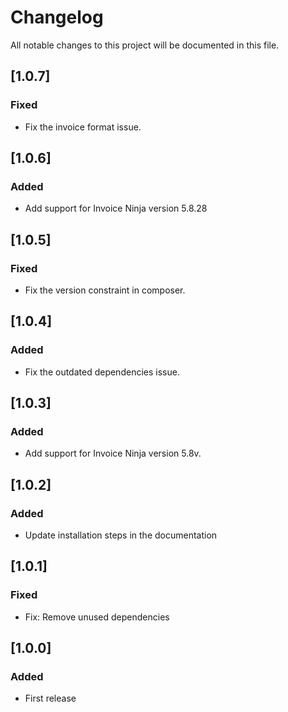 # Changelog
All notable changes to this project will be documented in this file.

## [1.0.7]
### Fixed 
- Fix the invoice format issue.

## [1.0.6]
### Added 
- Add support for Invoice Ninja version 5.8.28 

## [1.0.5]
### Fixed 
- Fix the version constraint in composer.

## [1.0.4]
### Added 
- Fix the outdated dependencies issue.

## [1.0.3]
### Added 
- Add support for Invoice Ninja version 5.8v.

## [1.0.2]
### Added 
- Update installation steps in the documentation

## [1.0.1]
### Fixed 
- Fix: Remove unused dependencies

## [1.0.0]
### Added 
- First release

